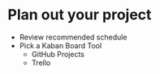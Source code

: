 # Plan out your project

* Review recommended schedule
* Pick a Kaban Board Tool
    * GitHub Projects
    * Trello
